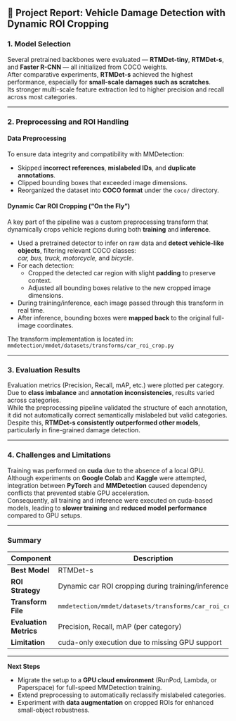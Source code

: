 ## 🚗 Project Report: Vehicle Damage Detection with Dynamic ROI Cropping

### **1. Model Selection**
Several pretrained backbones were evaluated — **RTMDet-tiny**, **RTMDet-s**, and **Faster R-CNN** — all initialized from COCO weights.  
After comparative experiments, **RTMDet-s** achieved the highest performance, especially for **small-scale damages such as scratches**.  
Its stronger multi-scale feature extraction led to higher precision and recall across most categories.

---

### **2. Preprocessing and ROI Handling**

#### **Data Preprocessing**
To ensure data integrity and compatibility with MMDetection:
- Skipped **incorrect references**, **mislabeled IDs**, and **duplicate annotations**.  
- Clipped bounding boxes that exceeded image dimensions.  
- Reorganized the dataset into **COCO format** under the `coco/` directory.

#### **Dynamic Car ROI Cropping (“On the Fly”)**
A key part of the pipeline was a custom preprocessing transform that dynamically crops vehicle regions during both **training** and **inference**.

- Used a pretrained detector to infer on raw data and **detect vehicle-like objects**, filtering relevant COCO classes:  
  *car, bus, truck, motorcycle,* and *bicycle*.
- For each detection:
  - Cropped the detected car region with slight **padding** to preserve context.  
  - Adjusted all bounding boxes relative to the new cropped image dimensions.
- During training/inference, each image passed through this transform in real time.
- After inference, bounding boxes were **mapped back** to the original full-image coordinates.

The transform implementation is located in:  
`mmdetection/mmdet/datasets/transforms/car_roi_crop.py`

---

### **3. Evaluation Results**
Evaluation metrics (Precision, Recall, mAP, etc.) were plotted per category.  
Due to **class imbalance** and **annotation inconsistencies**, results varied across categories.  
While the preprocessing pipeline validated the structure of each annotation, it did not automatically correct semantically mislabeled but valid categories.  
Despite this, **RTMDet-s consistently outperformed other models**, particularly in fine-grained damage detection.

---

### **4. Challenges and Limitations**
Training was performed on **cuda** due to the absence of a local GPU.  
Although experiments on **Google Colab** and **Kaggle** were attempted, integration between **PyTorch** and **MMDetection** caused dependency conflicts that prevented stable GPU acceleration.  
Consequently, all training and inference were executed on cuda-based models, leading to **slower training** and **reduced model performance** compared to GPU setups.

---

### **Summary**
| Component | Description |
|------------|-------------|
| **Best Model** | RTMDet-s |
| **ROI Strategy** | Dynamic car ROI cropping during training/inference |
| **Transform File** | `mmdetection/mmdet/datasets/transforms/car_roi_crop.py` |
| **Evaluation Metrics** | Precision, Recall, mAP (per category) |
| **Limitation** | cuda-only execution due to missing GPU support |

---

**Next Steps**
- Migrate the setup to a **GPU cloud environment** (RunPod, Lambda, or Paperspace) for full-speed MMDetection training.
- Extend preprocessing to automatically reclassify mislabeled categories.
- Experiment with **data augmentation** on cropped ROIs for enhanced small-object robustness.
